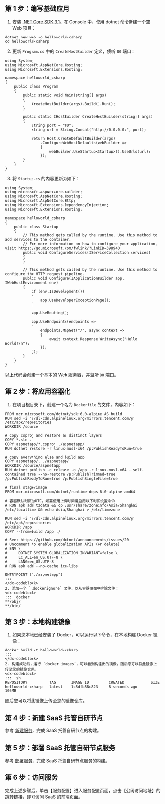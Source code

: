 ## 第 1 步：编写基础应用


1. 安装 [.NET Core SDK 3.1](https://www.microsoft.com/net/core)。在 Console 中，使用 dotnet 命令新建一个空 Web 项目：

``` plaintext
dotnet new web -o helloworld-csharp
cd helloworld-csharp
```

2. 更新 `Program.cs` 中的 `CreateHostBuilder` 定义，侦听 `80` 端口：

```
using System;
using Microsoft.AspNetCore.Hosting;
using Microsoft.Extensions.Hosting;

namespace helloworld_csharp
{
    public class Program
    {
        public static void Main(string[] args)
        {
            CreateHostBuilder(args).Build().Run();
        }

        public static IHostBuilder CreateHostBuilder(string[] args)
        {
            string port = "80";
            string url = String.Concat("http://0.0.0.0:", port);

            return Host.CreateDefaultBuilder(args)
                .ConfigureWebHostDefaults(webBuilder =>
                {
                    webBuilder.UseStartup<Startup>().UseUrls(url);
                });
        }
    }
}
```
3. 将 `Startup.cs` 的内容更新为如下：
```
using System;
using Microsoft.AspNetCore.Builder;
using Microsoft.AspNetCore.Hosting;
using Microsoft.AspNetCore.Http;
using Microsoft.Extensions.DependencyInjection;
using Microsoft.Extensions.Hosting;

namespace helloworld_csharp
{
    public class Startup
    {
        // This method gets called by the runtime. Use this method to add services to the container.
        // For more information on how to configure your application, visit https://go.microsoft.com/fwlink/?LinkID=398940
        public void ConfigureServices(IServiceCollection services)
        {
        }

        // This method gets called by the runtime. Use this method to configure the HTTP request pipeline.
        public void Configure(IApplicationBuilder app, IWebHostEnvironment env)
        {
            if (env.IsDevelopment())
            {
                app.UseDeveloperExceptionPage();
            }

            app.UseRouting();

            app.UseEndpoints(endpoints =>
            {
                endpoints.MapGet("/", async context =>
                {
                    await context.Response.WriteAsync("Hello World!\n");
                });
            });
        }
    }
}
```
以上代码会创建一个基本的 Web 服务器，并监听 `80` 端口。


## 第 2 步：将应用容器化

1. 在项目根目录下，创建一个名为 `Dockerfile` 的文件，内容如下：
```
FROM mcr.microsoft.com/dotnet/sdk:6.0-alpine AS build
RUN sed -i 's/dl-cdn.alpinelinux.org/mirrors.tencent.com/g' /etc/apk/repositories
WORKDIR /source

# copy csproj and restore as distinct layers
COPY *.sln .
COPY aspnetapp/*.csproj ./aspnetapp/
RUN dotnet restore -r linux-musl-x64 /p:PublishReadyToRun=true

# copy everything else and build app
COPY aspnetapp/. ./aspnetapp/
WORKDIR /source/aspnetapp
RUN dotnet publish -c release -o /app -r linux-musl-x64 --self-contained true --no-restore /p:PublishTrimmed=true /p:PublishReadyToRun=true /p:PublishSingleFile=true

# final stage/image
FROM mcr.microsoft.com/dotnet/runtime-deps:6.0-alpine-amd64

# 容器默认时区为UTC，如需使用上海时间请启用以下时区设置命令
# RUN apk add tzdata && cp /usr/share/zoneinfo/Asia/Shanghai /etc/localtime && echo Asia/Shanghai > /etc/timezone

RUN sed -i 's/dl-cdn.alpinelinux.org/mirrors.tencent.com/g' /etc/apk/repositories
WORKDIR /app
COPY --from=build /app ./

# See: https://github.com/dotnet/announcements/issues/20
# Uncomment to enable globalization APIs (or delete)
# ENV \
#     DOTNET_SYSTEM_GLOBALIZATION_INVARIANT=false \
#     LC_ALL=en_US.UTF-8 \
#     LANG=en_US.UTF-8
# RUN apk add --no-cache icu-libs

ENTRYPOINT ["./aspnetapp"]
:::
</dx-codeblock>
2. 添加一个 `.dockerignore` 文件，以从容器映像中排除文件：
<dx-codeblock>
:::  docker
**/obj/
**/bin/
```


## 第 3 步：本地构建镜像

1. 如果您本地已经安装了 Docker，可以运行以下命令，在本地构建 Docker 镜像：
```
docker build -t helloworld-csharp
:::
</dx-codeblock>
2. 构建成功后，运行 `docker images`，可以看到构建出的镜像，随后您可以将此镜像上传至您的镜像仓库。
<dx-codeblock>
:::  sh
REPOSITORY          TAG       IMAGE ID         CREATED            SIZE
helloworld-csharp   latest    1c8dfb88c823     8 seconds ago      105MB
```

随后您可以将此镜像上传至您的镜像仓库。

## 第 4 步：新建 SaaS 托管自研节点

参考 [新建服务](https://cloud.tencent.com/document/product/1081/50044)，完成 SaaS 托管自研节点的构建。

## 第 5 步：部署 SaaS 托管自研节点服务

参考 [部署服务](https://cloud.tencent.com/document/product/1081/50045)，完成 SaaS 托管自研节点服务的构建。

## 第 6 步：访问服务

完成上述步骤后，单击【服务配置】进入服务配置页面，点击【公网访问地址】的跳转链接，即可访问 SaaS 的前端页面。

<img src="https://main.qcloudimg.com/raw/9e3dabf221344c2c1d70f6d01f946871.jpg" alt="" style="" />
